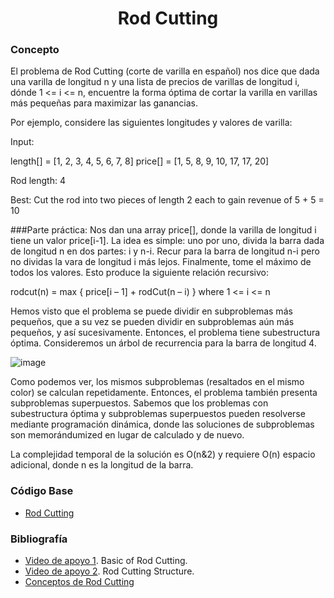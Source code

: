 <h1 align="center"> Rod Cutting </h1>

### Concepto 

El problema de Rod Cutting (corte de varilla en español) nos dice que dada una varilla de longitud n y una lista de precios de varillas de longitud i, dónde 1 <= i <= n, encuentre la forma óptima de cortar la varilla en varillas más pequeñas para maximizar las ganancias.

Por ejemplo, considere las siguientes longitudes y valores de varilla:

Input:
 
length[] = [1, 2, 3, 4, 5, 6, 7, 8]
price[] = [1, 5, 8, 9, 10, 17, 17, 20]

Rod length: 4
 
Best: Cut the rod into two pieces of length 2 each to gain revenue of 5 + 5 = 10

###Parte práctica:
Nos dan una array price[], donde la varilla de longitud i tiene un valor price[i-1]. La idea es simple: uno por uno, divida la barra dada de longitud n en dos partes: i y n-i. Recur para la barra de longitud n-i pero no dividas la vara de longitud i más lejos. Finalmente, tome el máximo de todos los valores. Esto produce la siguiente relación recursivo:

rodcut(n) = max { price[i – 1] + rodCut(n – i) } where 1 <= i <= n

Hemos visto que el problema se puede dividir en subproblemas más pequeños, que a su vez se pueden dividir en subproblemas aún más pequeños, y así sucesivamente. Entonces, el problema tiene subestructura óptima. Consideremos un árbol de recurrencia para la barra de longitud 4.

![image](https://user-images.githubusercontent.com/90888080/197369070-0d914214-a72c-4512-94c0-e450ebadfc29.png)

Como podemos ver, los mismos subproblemas (resaltados en el mismo color) se calculan repetidamente. Entonces, el problema también presenta subproblemas superpuestos. Sabemos que los problemas con subestructura óptima y subproblemas superpuestos pueden resolverse mediante programación dinámica, donde las soluciones de subproblemas son memorándumized en lugar de calculado y de nuevo.

La complejidad temporal de la solución es O(n&2) y requiere O(n) espacio adicional, donde n es la longitud de la barra.

### Código Base
- [Rod Cutting](https://github.com/PabloAcker/Algoritmica/blob/main/Algoritmos%20de%20investigaci%C3%B3n/Algoritmo%20Rod%20Cutting/rodCutting.cpp)

### Bibliografía
- [Video de apoyo 1](https://www.youtube.com/watch?v=ElFrskby_7M). Basic of Rod Cutting.
- [Video de apoyo 2](https://www.youtube.com/watch?v=IRwVmTmN6go). Rod Cutting Structure.
- [Conceptos de Rod Cutting](https://www.techiedelight.com/es/rod-cutting/)
